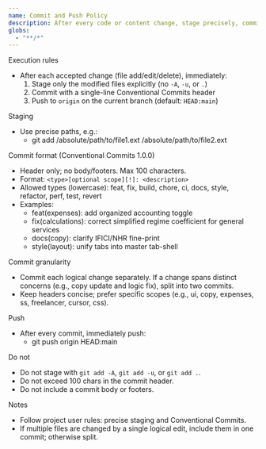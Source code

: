```yaml
---
name: Commit and Push Policy
description: After every code or content change, stage precisely, commit with Conventional Commits, and push to upstream.
globs:
  - "**/*"
---
```


Execution rules
- After each accepted change (file add/edit/delete), immediately:
  1) Stage only the modified files explicitly (no `-A`, `-u`, or `.`)
  2) Commit with a single-line Conventional Commits header
  3) Push to `origin` on the current branch (default: `HEAD:main`)

Staging
- Use precise paths, e.g.:
  - git add /absolute/path/to/file1.ext /absolute/path/to/file2.ext

Commit format (Conventional Commits 1.0.0)
- Header only; no body/footers. Max 100 characters.
- Format: `<type>[optional scope][!]: <description>`
- Allowed types (lowercase): feat, fix, build, chore, ci, docs, style, refactor, perf, test, revert
- Examples:
  - feat(expenses): add organized accounting toggle
  - fix(calculations): correct simplified regime coefficient for general services
  - docs(copy): clarify IFICI/NHR fine-print
  - style(layout): unify tabs into master tab-shell

Commit granularity
- Commit each logical change separately. If a change spans distinct concerns (e.g., copy update and logic fix), split into two commits.
- Keep headers concise; prefer specific scopes (e.g., ui, copy, expenses, ss, freelancer, cursor, css).

Push
- After every commit, immediately push:
  - git push origin HEAD:main

Do not
- Do not stage with `git add -A`, `git add -u`, or `git add .`.
- Do not exceed 100 chars in the commit header.
- Do not include a commit body or footers.

Notes
- Follow project user rules: precise staging and Conventional Commits.
- If multiple files are changed by a single logical edit, include them in one commit; otherwise split.


